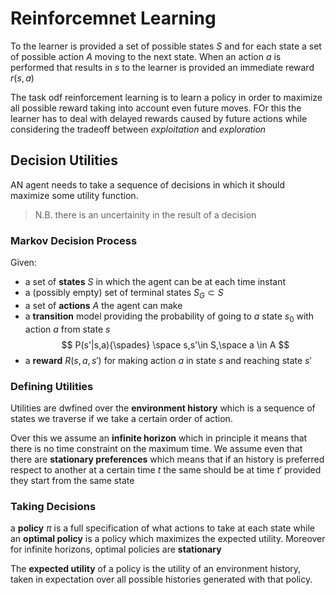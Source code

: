 # Reinforcemnet Learning

To the learner is provided a set of possible states $S$ and for each state a set of possible action $A$ moving to the next state. When an action $a$ is performed that results in $s$ to the learner is provided an immediate reward $r(s,a)$

The task odf reinforcement learning is to learn a policy in order to maximize all possible reward taking into account even future moves. FOr this the learner has to deal with delayed rewards caused by future actions while considering the tradeoff between *exploitation* and *exploration*

## Decision Utilities



AN agent needs to take a sequence of decisions in which it should maximize some utility function.
> N.B. there is an uncertainity in the result of a decision

### Markov Decision Process

Given:

- a set of **states** $S$ in which the agent can be at each time instant
- a (possibly empty) set of terminal states $S_G \subset S$
- a set of **actions** $A$ the agent can make
- a **transition** model providing the  probability of going to $a$ state $s_0$ with action $a$ from state $s$
$$
P(s'|s,a){\spades} \space s,s'\in S,\space a \in A
$$
- a **reward** $R(s,a,s')$ for making action $a$ in state $s$ and reaching state $s'$

### Defining Utilities

Utilities are dwfined over the **environment history** which is a sequence of states we traverse if we take a certain order of action.

Over this we assume an **infinite horizon** which in principle it means that there is no time constraint on the maximum time.
We assume even that there are **stationary preferences** which means that if an history is preferred respect to another at a certain time $t$ the same should be at time $t'$ provided they start from the same state

### Taking Decisions

a **policy** $\pi$ is a full specification of what actions to take at each state while an **optimal policy** is a policy which maximizes the expected utility. Moreover for infinite horizons, optimal policies are **stationary**

The **expected utility** of a policy is the utility of an environment history, taken in expectation over all possible
histories generated with that policy.

